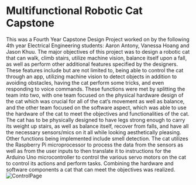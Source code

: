 # Multifunctional Robotic Cat Capstone

This was a Fourth Year Capstone Design Project worked on by the following 4th year Electrical Engineering students: Aaron Antony, Vanessa Hoang and Jason Khuu. The major objectives of this project was to design a robotic cat that can walk, climb stairs, utilize machine vision, balance itself upon a fall, as well as perform other additional features specified by the designers. These features include but are not limited to, being able to control the cat through an app, utilizing machine vision to detect objects in addition to avoiding obstacles, having the cat perform some tricks, and even responding to voice commands. These functions were met by splitting the team into two, with one team focused on the physical hardware design of the cat which was crucial for all of the cat’s movement as well as balance, and the other team focused on the software aspect, which was able to use the hardware of the cat to meet the objectives and functionalities of the cat. The cat has to be physically designed to have legs strong enough to carry its weight up stairs, as well as balance itself, recover from falls, and have all the necessary sensors/mics on it all while looking aesthetically pleasing. Other functions being implemented include smell detection. The cat utilizes the Raspberry Pi microprocessor to process the data from the sensors as well as from the user inputs to then translate it to instructions for the Arduino Uno microcontroller to control the various servo motors on the cat to control its actions and perform tasks. Combining the hardware and software components a cat that can meet the objectives was realized.
![ControlPage](https://github.com/jasonk324/CatBackend/assets/106355956/313f4f16-bb78-4a21-87ea-1d5e2729f4e2)
